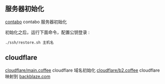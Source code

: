## 服务器初始化

[contabo](./contabo) contabo 服务器初始化

初始化之后，运行下面命令，配置公钥登录 :

```
./ssh/restore.sh 主机名
```

## cloudflare

[cloudflare/main.coffee](./cloudflare/main.coffee) cloudflare 域名初始化
[cloudflare/b2.coffee](./cloudflare/b2.coffee) cloudflare 映射到 [backblaze.com](http://backblaze.com)
